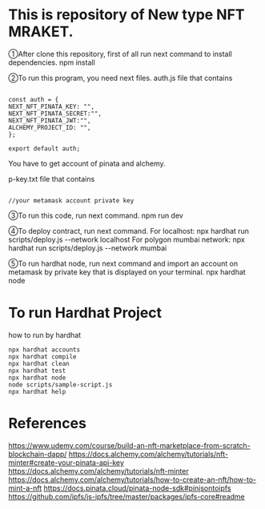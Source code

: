 # This is repository of New type NFT MRAKET.

①After clone this repository, first of all run next command to install dependencies.
npm install

②To run this program, you need next files.
auth.js file that contains

```shell

const auth = {
NEXT_NFT_PINATA_KEY: "",
NEXT_NFT_PINATA_SECRET:"",
NEXT_NFT_PINATA_JWT:"",
ALCHEMY_PROJECT_ID: "",
};

export default auth;

```

You have to get account of pinata and alchemy.

p-key.txt file that contains

```shell

//your metamask account private key

```

③To run this code, run next command.
npm run dev

④To deploy contract, run next command.
For localhost:
npx hardhat run scripts/deploy.js --network localhost
For polygon mumbai network:
npx hardhat run scripts/deploy.js --network mumbai

⑤To run hardhat node, run next command and import an account on metamask by private key that is displayed on your terminal.
npx hardhat node

# To run Hardhat Project

how to run by hardhat

```shell
npx hardhat accounts
npx hardhat compile
npx hardhat clean
npx hardhat test
npx hardhat node
node scripts/sample-script.js
npx hardhat help
```

# References

https://www.udemy.com/course/build-an-nft-marketplace-from-scratch-blockchain-dapp/
https://docs.alchemy.com/alchemy/tutorials/nft-minter#create-your-pinata-api-key
https://docs.alchemy.com/alchemy/tutorials/nft-minter
https://docs.alchemy.com/alchemy/tutorials/how-to-create-an-nft/how-to-mint-a-nft
https://docs.pinata.cloud/pinata-node-sdk#pinjsontoipfs
https://github.com/ipfs/js-ipfs/tree/master/packages/ipfs-core#readme
